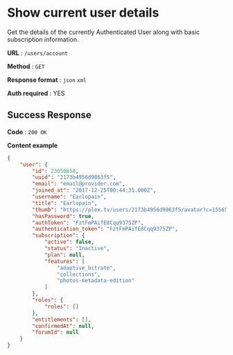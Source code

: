 # Show current user details

Get the details of the currently Authenticated User along with basic subscription information.

**URL** : `/users/account`

**Method** : `GET`

**Response format** : `json` `xml`

**Auth required** : YES

## Success Response

**Code** : `200 OK`

**Content example**

```json
{
    "user": {
        "id": 23050858,
        "uuid": "2173b4956d9863f5",
        "email": "email@provider.com",
        "joined_at": "2017-12-25T00:44:31.000Z",
        "username": "Earlopain",
        "title": "Earlopain",
        "thumb": "https://plex.tv/users/2173b4956d9863f5/avatar?c=1556560276",
        "hasPassword": true,
        "authToken": "FztFmPAifE8Cqq9375ZP",
        "authentication_token": "FztFmPAifE8Cqq9375ZP",
        "subscription": {
            "active": false,
            "status": "Inactive",
            "plan": null,
            "features": [
                "adaptive_bitrate",
                "collections",
                "photos-metadata-edition"
            ]
        },
        "roles": {
            "roles": []
        },
        "entitlements": [],
        "confirmedAt": null,
        "forumId": null
    }
}
```